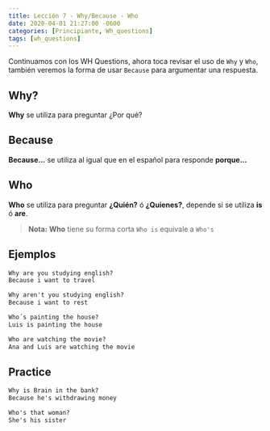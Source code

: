 ```yaml
---
title: Lección 7 - Why/Because - Who
date: 2020-04-01 21:27:00 -0600
categories: [Principiante, Wh_questions]
tags: [wh_questions]
---
```


Continuamos con los WH Questions, ahora toca revisar el uso de `Why` y `Who`, también veremos la forma de usar `Because` para argumentar una respuesta.

## Why?

**Why** se utiliza para preguntar ¿Por qué?


## Because

**Because...** se utiliza al igual que en el español para responde **porque...**


## Who

**Who** se utiliza para preguntar **¿Quién?** ó **¿Quienes?**, depende si se utiliza **is** ó **are**.

> **Nota:** **Who** tiene su forma corta `Who is` equivale a `Who's` 


## Ejemplos

```html
Why are you studying english?
Because i want to travel

Why aren't you studying english?
Because i want to rest

Who´s painting the house?
Luis is painting the house

Who are watching the movie?
Ana and Luis are watching the movie
```

## Practice

```html
Why is Brain in the bank?
Because he's withdrawing money

Who's that woman?
She's his sister
```